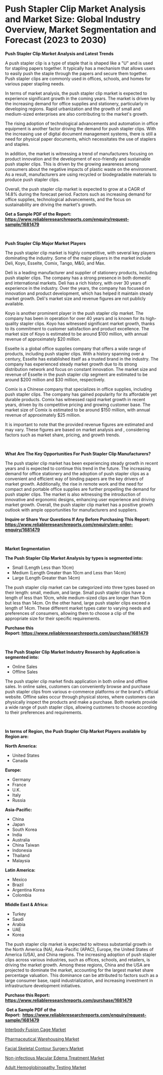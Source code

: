 <p><h1>Push Stapler Clip Market Analysis and Market Size: Global Industry Overview, Market Segmentation and Forecast (2023 to 2030)</h1></p><p><strong>Push Stapler Clip Market Analysis and Latest Trends</strong></p>
<p><p>A push stapler clip is a type of staple that is shaped like a "U" and is used for stapling papers together. It typically has a mechanism that allows users to easily push the staple through the papers and secure them together. Push stapler clips are commonly used in offices, schools, and homes for various paper stapling needs.</p><p>In terms of market analysis, the push stapler clip market is expected to experience significant growth in the coming years. The market is driven by the increasing demand for office supplies and stationery, particularly in developing regions. Rapid urbanization and the growth of small and medium-sized enterprises are also contributing to the market's growth.</p><p>The rising adoption of technological advancements and automation in office equipment is another factor driving the demand for push stapler clips. With the increasing use of digital document management systems, there is still a need for physical paper documents, which necessitates the use of staplers and staples.</p><p>In addition, the market is witnessing a trend of manufacturers focusing on product innovation and the development of eco-friendly and sustainable push stapler clips. This is driven by the growing awareness among consumers about the negative impacts of plastic waste on the environment. As a result, manufacturers are using recycled or biodegradable materials to produce push stapler clips.</p><p>Overall, the push stapler clip market is expected to grow at a CAGR of 14.8% during the forecast period. Factors such as increasing demand for office supplies, technological advancements, and the focus on sustainability are driving the market's growth.</p></p>
<p><strong>Get a Sample PDF of the Report:&nbsp; <a href="https://www.reliableresearchreports.com/enquiry/request-sample/1681479">https://www.reliableresearchreports.com/enquiry/request-sample/1681479</a></strong></p>
<p>&nbsp;</p>
<p><strong>Push Stapler Clip Major Market Players</strong></p>
<p><p>The push stapler clip market is highly competitive, with several key players dominating the industry. Some of the major players in the market include Deli, Koyo, Esselte, Comix, Tango, M&G, and Max.</p><p>Deli is a leading manufacturer and supplier of stationery products, including push stapler clips. The company has a strong presence in both domestic and international markets. Deli has a rich history, with over 30 years of experience in the industry. Over the years, the company has focused on innovation and product development, which has helped it maintain steady market growth. Deli's market size and revenue figures are not publicly available.</p><p>Koyo is another prominent player in the push stapler clip market. The company has been in operation for over 40 years and is known for its high-quality stapler clips. Koyo has witnessed significant market growth, thanks to its commitment to customer satisfaction and product excellence. The market size of Koyo is estimated to be around $100 million, with annual revenue of approximately $20 million.</p><p>Esselte is a global office supplies company that offers a wide range of products, including push stapler clips. With a history spanning over a century, Esselte has established itself as a trusted brand in the industry. The company has experienced steady market growth due to its strong distribution network and focus on constant innovation. The market size and revenue of Esselte in the push stapler clip segment are estimated to be around $200 million and $30 million, respectively.</p><p>Comix is a Chinese company that specializes in office supplies, including push stapler clips. The company has gained popularity for its affordable yet durable products. Comix has witnessed rapid market growth in recent years, driven by its competitive pricing and growing customer base. The market size of Comix is estimated to be around $150 million, with annual revenue of approximately $25 million.</p><p>It is important to note that the provided revenue figures are estimated and may vary. These figures are based on market analysis and , considering factors such as market share, pricing, and growth trends.</p></p>
<p>&nbsp;</p>
<p><strong>What Are The Key Opportunities For Push Stapler Clip Manufacturers?</strong></p>
<p><p>The push stapler clip market has been experiencing steady growth in recent years and is expected to continue this trend in the future. The increasing demand for office stationery and the adoption of push stapler clips as a convenient and efficient way of binding papers are the key drivers of market growth. Additionally, the rise in remote work and the need for compact and portable office supplies are further propelling the demand for push stapler clips. The market is also witnessing the introduction of innovative and ergonomic designs, enhancing user experience and driving market growth. Overall, the push stapler clip market has a positive growth outlook with ample opportunities for manufacturers and suppliers.</p></p>
<p><strong>Inquire or Share Your Questions If Any Before Purchasing This Report: <a href="https://www.reliableresearchreports.com/enquiry/pre-order-enquiry/1681479">https://www.reliableresearchreports.com/enquiry/pre-order-enquiry/1681479</a></strong></p>
<p>&nbsp;</p>
<p><strong>Market Segmentation</strong></p>
<p><strong>The Push Stapler Clip Market Analysis by types is segmented into:</strong></p>
<p><ul><li>Small (Length Less than 10cm)</li><li>Medium (Length Greater than 10cm and Less than 14cm)</li><li>Large (Length Greater than 14cm)</li></ul></p>
<p><p>The push stapler clip market can be categorized into three types based on their length: small, medium, and large. Small push stapler clips have a length of less than 10cm, while medium-sized clips are longer than 10cm but less than 14cm. On the other hand, large push stapler clips exceed a length of 14cm. These different market types cater to varying needs and preferences of consumers, allowing them to choose a clip of the appropriate size for their specific requirements.</p></p>
<p><strong>Purchase this Report:&nbsp;<a href="https://www.reliableresearchreports.com/purchase/1681479">https://www.reliableresearchreports.com/purchase/1681479</a></strong></p>
<p>&nbsp;</p>
<p><strong>The Push Stapler Clip Market Industry Research by Application is segmented into:</strong></p>
<p><ul><li>Online Sales</li><li>Offline Sales</li></ul></p>
<p><p>The push stapler clip market finds application in both online and offline sales. In online sales, customers can conveniently browse and purchase push stapler clips from various e-commerce platforms or the brand's official website. Offline sales occur through physical stores, where customers can physically inspect the products and make a purchase. Both markets provide a wide range of push stapler clips, allowing customers to choose according to their preferences and requirements.</p></p>
<p>&nbsp;</p>
<p><strong>In terms of Region, the Push Stapler Clip Market Players available by Region are:</strong></p>
<p>
    <p> <strong> North America: </strong>
        <ul>
            <li>United States</li>
            <li>Canada</li>
        </ul>
        </p> 
    <p> <strong> Europe: </strong>
        <ul>
            <li>Germany</li>
            <li>France</li>
            <li>U.K.</li>
            <li>Italy</li>
            <li>Russia</li>
        </ul>
        </p> 
    <p> <strong> Asia-Pacific: </strong>
        <ul>
            <li>China</li>
            <li>Japan</li>
            <li>South Korea</li>
            <li>India</li>
            <li>Australia</li>
            <li>China Taiwan</li>
            <li>Indonesia</li>
            <li>Thailand</li>
            <li>Malaysia</li>
        </ul>
        </p> 
    <p> <strong> Latin America: </strong>
        <ul>
            <li>Mexico</li>
            <li>Brazil</li>
            <li>Argentina Korea</li>
            <li>Colombia</li>
        </ul>
        </p> 
    <p> <strong> Middle East & Africa: </strong>
        <ul>
            <li>Turkey</li>
            <li>Saudi</li>
            <li>Arabia</li>
            <li>UAE</li>
            <li>Korea</li>
        </ul>
    </p>
    </p>
<p><p>The push stapler clip market is expected to witness substantial growth in the North America (NA), Asia-Pacific (APAC), Europe, the United States of America (USA), and China regions. The increasing adoption of push stapler clips across various industries, such as offices, schools, and retailers, is driving the market growth. Among these regions, China and the USA are projected to dominate the market, accounting for the largest market share percentage valuation. This dominance can be attributed to factors such as a large consumer base, rapid industrialization, and increasing investment in infrastructure development initiatives.</p></p>
<p><strong>Purchase this Report: <a href="https://www.reliableresearchreports.com/purchase/1681479">https://www.reliableresearchreports.com/purchase/1681479</a></strong></p>
<p>&nbsp;<strong>Get a Sample PDF of the Report:&nbsp;&nbsp;<a href="https://www.reliableresearchreports.com/enquiry/request-sample/1681479">https://www.reliableresearchreports.com/enquiry/request-sample/1681479</a></strong></p>
<p><strong></strong></p>
<p><p><a href="https://medium.com/@jenniferwhite656/interbody-fusion-cage-market-size-cagr-trends-2024-2030-a3816ccd850d">Interbody Fusion Cage Market</a></p><p><a href="https://medium.com/@bonniehoppe2023/pharmaceutical-warehousing-market-size-cagr-trends-2024-2030-b7e9226bc9cc">Pharmaceutical Warehousing Market</a></p><p><a href="https://www.linkedin.com/pulse/facial-skeletal-contour-surgery-market-size-1c/">Facial Skeletal Contour Surgery Market</a></p><p><a href="https://www.linkedin.com/pulse/non-infectious-macular-edema-treatment-market-size-2023-/">Non-infectious Macular Edema Treatment Market</a></p><p><a href="https://www.linkedin.com/pulse/adult-hemoglobinopathy-testing-market-research-report/">Adult Hemoglobinopathy Testing Market</a></p></p>